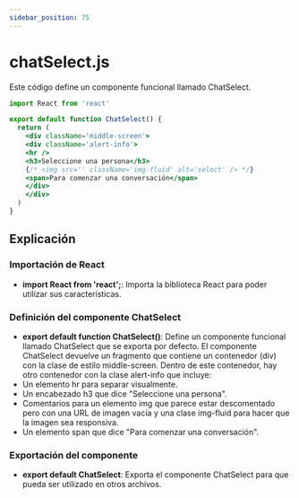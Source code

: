 ```yaml
---
sidebar_position: 75
---
```


# chatSelect.js

Este código define un componente funcional llamado ChatSelect.

```jsx
import React from 'react'

export default function ChatSelect() {
  return (
    <div className='middle-screen'>
    <div className='alert-info'>
    <hr />
    <h3>Seleccione una persona</h3>
    {/* <img src='' className='img-fluid' alt='select' /> */}
    <span>Para comenzar una conversación</span>
    </div>
    </div>
  )
}
```

## Explicación

### Importación de React

- **import React from 'react';**: Importa la biblioteca React para poder utilizar sus características.

### Definición del componente ChatSelect

- **export default function ChatSelect()**: Define un componente funcional llamado ChatSelect que se exporta por defecto. El componente ChatSelect devuelve un fragmento que contiene un contenedor (div) con la clase de estilo middle-screen. Dentro de este contenedor, hay otro contenedor con la clase alert-info que incluye:
- Un elemento hr para separar visualmente.
- Un encabezado h3 que dice "Seleccione una persona".
- Comentarios para un elemento img que parece estar descomentado pero con una URL de imagen vacía y una clase img-fluid para hacer que la imagen sea responsiva.
- Un elemento span que dice "Para comenzar una conversación".

### Exportación del componente

- **export default ChatSelect**: Exporta el componente ChatSelect para que pueda ser utilizado en otros archivos.

